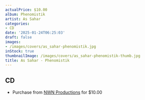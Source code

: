 ```yaml
---
actualPrice: $10.00
album: Phenomistik
artist: As Sahar
categories:
- CD
date: '2025-01-24T06:25:03'
draft: false
images:
- /images/covers/as_sahar-phenomistik.jpg
inStock: true
thumbnailImage: /images/covers/as_sahar-phenomistik-thumb.jpg
title: As Sahar - Phenomistik
---
```


## CD
* Purchase from [NWN Productions](http://shop.nwnprod.com/index.php?route=product/product&path=93&product_id=59614&sort=pd.name&order=ASC) for $10.00
